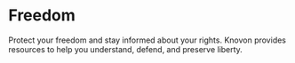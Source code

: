 # Freedom
Protect your freedom and stay informed about your rights. Knovon provides resources to help you understand, defend, and preserve liberty. 
